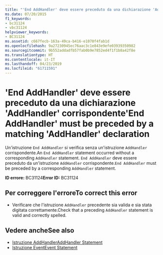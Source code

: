 ```yaml
---
title: "'End AddHandler' deve essere preceduto da una dichiarazione 'AddHandler' corrispondente"
ms.date: 07/20/2015
f1_keywords:
- bc31124
- vbc31124
helpviewer_keywords:
- BC31124
ms.assetid: c667fecb-163a-49ca-b416-e1070f4fab1d
ms.openlocfilehash: 9a27230945ec76aac3c1e843e9efe03939350982
ms.sourcegitcommit: 9b552addadfb57fab0b9e7852ed4f1f1b8a42f8e
ms.translationtype: HT
ms.contentlocale: it-IT
ms.lasthandoff: 04/23/2019
ms.locfileid: "61711591"
---
```

# <a name="end-addhandler-must-be-preceded-by-a-matching-addhandler-declaration"></a><span data-ttu-id="775f5-102">'End AddHandler' deve essere preceduto da una dichiarazione 'AddHandler' corrispondente</span><span class="sxs-lookup"><span data-stu-id="775f5-102">'End AddHandler' must be preceded by a matching 'AddHandler' declaration</span></span>
<span data-ttu-id="775f5-103">Un'istruzione `End AddHandler` si verifica senza un'istruzione `AddHandler` corrispondente.</span><span class="sxs-lookup"><span data-stu-id="775f5-103">An `End AddHandler` statement occurred without a corresponding `AddHandler` statement.</span></span> <span data-ttu-id="775f5-104">`End AddHandler` deve essere preceduto da un'istruzione `AddHandler` corrispondente.</span><span class="sxs-lookup"><span data-stu-id="775f5-104">`End AddHandler` must be preceded by a corresponding `AddHandler` statement.</span></span>  
  
 <span data-ttu-id="775f5-105">**ID errore:** BC31124</span><span class="sxs-lookup"><span data-stu-id="775f5-105">**Error ID:** BC31124</span></span>  
  
## <a name="to-correct-this-error"></a><span data-ttu-id="775f5-106">Per correggere l'errore</span><span class="sxs-lookup"><span data-stu-id="775f5-106">To correct this error</span></span>  
  
- <span data-ttu-id="775f5-107">Verificare che l'istruzione `AddHandler` precedente sia valida e sia stata digitata correttamente.</span><span class="sxs-lookup"><span data-stu-id="775f5-107">Check that a preceding `AddHandler` statement is valid and correctly spelled.</span></span>  
  
## <a name="see-also"></a><span data-ttu-id="775f5-108">Vedere anche</span><span class="sxs-lookup"><span data-stu-id="775f5-108">See also</span></span>

- [<span data-ttu-id="775f5-109">Istruzione AddHandler</span><span class="sxs-lookup"><span data-stu-id="775f5-109">AddHandler Statement</span></span>](../../visual-basic/language-reference/statements/addhandler-statement.md)
- [<span data-ttu-id="775f5-110">Istruzione Event</span><span class="sxs-lookup"><span data-stu-id="775f5-110">Event Statement</span></span>](../../visual-basic/language-reference/statements/event-statement.md)
